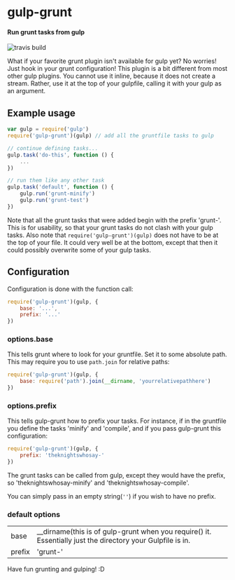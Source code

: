 # gulp-grunt
#### Run grunt tasks from gulp
![travis build](https://api.travis-ci.org/gratimax/gulp-grunt.png)

What if your favorite grunt plugin isn't available for gulp yet? No worries! Just hook in your
grunt configuration!
This plugin is a bit different from most other gulp plugins.
You cannot use it inline, because it does not create a stream.
Rather, use it at the top of your gulpfile, calling it with your gulp as an argument.

## Example usage
```js
var gulp = require('gulp')
require('gulp-grunt')(gulp) // add all the gruntfile tasks to gulp

// continue defining tasks...
gulp.task('do-this', function () {
    ...
})

// run them like any other task
gulp.task('default', function () {
    gulp.run('grunt-minify')
    gulp.run('grunt-test')
})
```
Note that all the grunt tasks that were added begin with the prefix 'grunt-'.
This is for usability, so that your grunt tasks do not clash with your gulp tasks.
Also note that `require('gulp-grunt')(gulp)` does not have to be at the top of your file.
It could very well be at the bottom, except that then it could possibly overwrite some of your
gulp tasks.

## Configuration
Configuration is done with the function call:
```js
require('gulp-grunt')(gulp, {
    base: '...',
    prefix: '...'
})
```

### options.base
This tells grunt where to look for your gruntfile.
Set it to some absolute path.
This may require you to use `path.join` for relative paths:
```js
require('gulp-grunt')(gulp, {
    base: require('path').join(__dirname, 'yourrelativepathhere')
})
```

### options.prefix
This tells gulp-grunt how to prefix your tasks.
For instance, if in the gruntfile you define the tasks 'minify' and 'compile',
and if you pass gulp-grunt this configuration:
```js
require('gulp-grunt')(gulp, {
    prefix: 'theknightswhosay-'
})
```
The grunt tasks can be called from gulp, except they would have the prefix, so
'theknightswhosay-minify' and 'theknightswhosay-compile'.

You can simply pass in an empty string(`''`) if you wish to have no prefix.

### default options

<table>
<tr> 
<td>base</td>
<td>__dirname(this is of gulp-grunt when you require() it.
Essentially just the directory your Gulpfile is in.</td>
</tr>
<tr>
<td>prefix</td>
<td>'grunt-'</td>
</tr>
</table>

Have fun grunting and gulping! :D